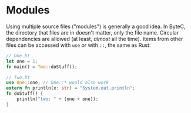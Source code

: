 # Modules

Using multiple source files ("modules") is generally a good idea. In ByteC, the directory that files are in doesn't matter, only the file name.
Circular dependencies are allowed (at least, *almost* all the time).
Items from other files can be accessed with `use` or with `::`, the same as Rust:

```rust
// One.bt
let one = 1;
fn main() = Two::doStuff();
```

```rust
// Two.bt
use One::one; // One::* would also work
extern fn println(x: str) = "System.out.println";
fn doStuff() {
    println("two: " + (one + one));
}
```